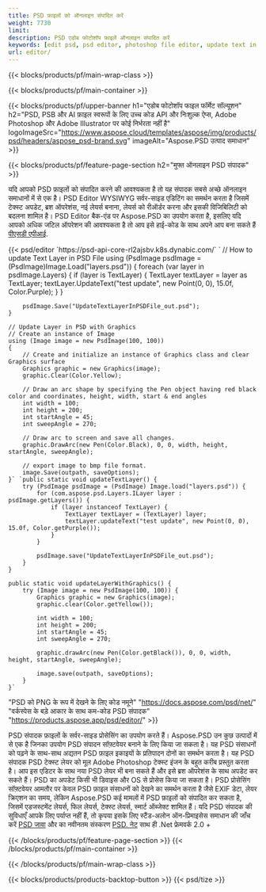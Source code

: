 ```yaml
---
title: PSD फ़ाइलों को ऑनलाइन संपादित करें
weight: 7730
limit: 
description: PSD एडोब फोटोशॉप फ़ाइलें ऑनलाइन संपादित करें
keywords: [edit psd, psd editor, photoshop file editor, update text in psd, update psd]
url: editor/
---
```


{{< blocks/products/pf/main-wrap-class >}}


{{< blocks/products/pf/main-container >}}

{{< blocks/products/pf/upper-banner h1="एडोब फोटोशॉप फाइल फॉर्मेट सॉल्यूशन" h2="PSD, PSB और AI फ़ाइल स्वरूपों के लिए उच्च कोड API और निःशुल्क ऐप्स, Adobe Photoshop और Adobe Illustrator पर कोई निर्भरता नहीं है" logoImageSrc="https://www.aspose.cloud/templates/aspose/img/products/psd/headers/aspose_psd-brand.svg" imageAlt="Aspose.PSD उत्पाद समाधान" >}}

{{< blocks/products/pf/feature-page-section h2="मुफ्त ऑनलाइन PSD संपादक" >}}
<p>यदि आपको PSD फ़ाइलों को संपादित करने की आवश्यकता है तो यह संपादक सबसे अच्छे ऑनलाइन समाधानों में से एक है। PSD Editor WYSIWYG सर्वर-साइड एडिटिंग का समर्थन करता है जिसमें टेक्स्ट अपडेट, ब्रश ऑपरेशंस, नई लेयर्स बनाना, लेयर्स को रीऑर्डर करना और इसकी विजिबिलिटी को बदलना शामिल है। PSD Editor बैक-एंड पर Aspose.PSD का उपयोग करता है, इसलिए यदि आपको अधिक जटिल ऑपरेशन की आवश्यकता है तो आप इसे हाई-कोड के साथ अपने आप बना सकते हैं <a href="/psd/{{< lang-code >}}">पीएसडी एपीआई</a>.</p>
{{< psd/editor `https://psd-api-core-rl2ajsbv.k8s.dynabic.com/` 
`	// How to update Text Layer in PSD File
	using (PsdImage psdImage = (PsdImage)Image.Load("layers.psd"))
  	{
		foreach (var layer in psdImage.Layers)
		{
			if (layer is TextLayer)
			{
				TextLayer textLayer = layer as TextLayer;
				textLayer.UpdateText("test update", new Point(0, 0), 15.0f, Color.Purple);
			}
		}

		psdImage.Save("UpdateTextLayerInPSDFile_out.psd");
	}
	
	// Update Layer in PSD with Graphics
	// Create an instance of Image
	using (Image image = new PsdImage(100, 100))
	{
		// Create and initialize an instance of Graphics class and clear Graphics surface
		Graphics graphic = new Graphics(image);
		graphic.Clear(Color.Yellow);

		// Draw an arc shape by specifying the Pen object having red black color and coordinates, height, width, start & end angles                 
		int width = 100;
		int height = 200;
		int startAngle = 45;
		int sweepAngle = 270;

		// Draw arc to screen and save all changes.
		graphic.DrawArc(new Pen(Color.Black), 0, 0, width, height, startAngle, sweepAngle);

		// export image to bmp file format.
		image.Save(outpath, saveOptions);
	}` `public static void updateTextLayer() {
        try (PsdImage psdImage = (PsdImage) Image.load("layers.psd")) {
            for (com.aspose.psd.Layers.ILayer layer : psdImage.getLayers()) {
                if (layer instanceof TextLayer) {
                    TextLayer textLayer = (TextLayer) layer;
                    textLayer.updateText("test update", new Point(0, 0), 15.0f, Color.getPurple());
                }
            }

            psdImage.save("UpdateTextLayerInPSDFile_out.psd");
        }
    }

    public static void updateLayerWithGraphics() {
        try (Image image = new PsdImage(100, 100)) {
            Graphics graphic = new Graphics(image);
            graphic.clear(Color.getYellow());

            int width = 100;
            int height = 200;
            int startAngle = 45;
            int sweepAngle = 270;

            graphic.drawArc(new Pen(Color.getBlack()), 0, 0, width, height, startAngle, sweepAngle);

            image.save(outpath, saveOptions);
        }
    }` 
"PSD को PNG के रूप में देखने के लिए कोड नमूने"  "https://docs.aspose.com/psd/net/" 
"वर्कस्पेस के बड़े आकार के साथ कम-कोड PSD संपादक" "https://products.aspose.app/psd/editor/" >}}
<p>PSD संपादक फ़ाइलों के सर्वर-साइड प्रोसेसिंग का उपयोग करते हैं। Aspose.PSD उन कुछ उत्पादों में से एक है जिनका उपयोग PSD संपादन सॉफ़्टवेयर बनाने के लिए किया जा सकता है। यह PSD संसाधनों को पढ़ने के साथ-साथ अद्यतन PSD फ़ाइल इकाइयों के प्रतिपादन दोनों का समर्थन करता है। यह PSD संपादक PSD टेक्स्ट लेयर को मूल Adobe Photoshop टेक्स्ट इंजन के बहुत करीब प्रस्तुत करता है। आप इस एडिटर के साथ नया PSD लेयर भी बना सकते हैं और इसे ब्रश ऑपरेशंस के साथ अपडेट कर सकते हैं। PSD का अपडेट किसी भी डिवाइस और OS से प्रोसेस किया जा सकता है। PSD प्रोसेसिंग सॉफ़्टवेयर आमतौर पर केवल PSD फ़ाइल संसाधनों को देखने का समर्थन करता है जैसे EXIF डेटा, लेयर क्रिएशन का समय, लेकिन Aspose.PSD कई मामलों में PSD फ़ाइलों को संपादित कर सकता है, जिसमें एडजस्टमेंट लेयर्स, फिल लेयर्स, टेक्स्ट लेयर्स, स्मार्ट ऑब्जेक्ट शामिल हैं। यदि PSD संपादक की सुविधाएँ आपके लिए पर्याप्त नहीं हैं, तो कृपया इसके लिए स्टैंड-अलोन ऑन-प्रिमाइसेस समाधान की जाँच करें <a href="/psd/{{< lang-code >}}java">PSD जावा</a> और का नवीनतम संस्करण <a href="/psd/{{< lang-code >}}net">PSD. नेट</a> साथ ही .Net फ्रेमवर्क 2.0 +</p>

{{< /blocks/products/pf/feature-page-section >}}
{{< /blocks/products/pf/main-container >}}


{{< /blocks/products/pf/main-wrap-class >}}

{{< blocks/products/products-backtop-button >}}
{{< psd/tize >}}
